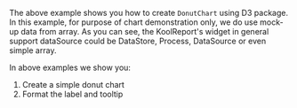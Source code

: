 The above example shows you how to create `DonutChart` using D3 package. In this example, for purpose of chart demonstration only, we do use mock-up data from array. As you can see, the KoolReport's widget in general support dataSource could be DataStore, Process, DataSource or even simple array.

In above examples we show you:

1. Create a simple donut chart
2. Format the label and tooltip
